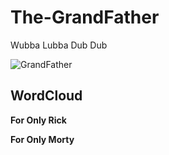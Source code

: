 # The-GrandFather
Wubba Lubba Dub Dub

![GrandFather](https://github.com/techcentaur/The-GrandFather/blob/master/static/the%20grandfather.png)

## WordCloud

**For Only Rick**
![]()

**For Only Morty**
![]()